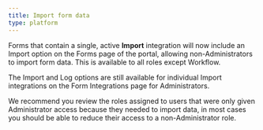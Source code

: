 ```yaml
---
title: Import form data
type: platform
---
```


Forms that contain a single, active **Import** integration will now include an Import option on the Forms page of the portal, allowing non-Administrators to import form data. This is available to all roles except Workflow.

The Import and Log options are still available for individual Import integrations on the Form Integrations page for Administrators.

We recommend you review the roles assigned to users that were only given Administrator access because they needed to import data, in most cases you should be able to reduce their access to a non-Administrator role.